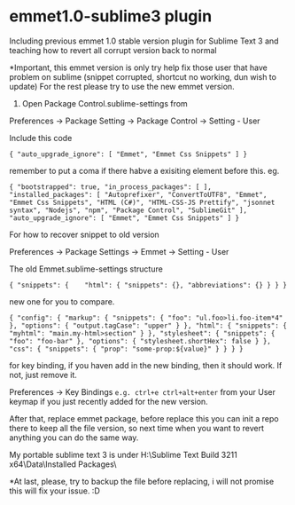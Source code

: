 # emmet1.0-sublime3 plugin
Including previous emmet 1.0 stable version plugin for Sublime Text 3 and teaching how to revert all corrupt version back to normal

*Important, this emmet version is only try help fix those user that have problem on sublime (snippet corrupted, shortcut no working, dun wish to update)
For the rest please try to use the new emmet version.

1. Open Package Control.sublime-settings from

Preferences -> Package Setting -> Package Control -> Setting - User

Include this code

`{
"auto_upgrade_ignore": [
	"Emmet",
	"Emmet Css Snippets"
	]
}`
  
remember to put a coma if there habve a exisiting element before this. eg.

`{
	"bootstrapped": true,
	"in_process_packages":
	[
	],
	"installed_packages":
	[
		"Autoprefixer",
		"ConvertToUTF8",
		"Emmet",
		"Emmet Css Snippets",
		"HTML (C#)",
		"HTML-CSS-JS Prettify",
		"jsonnet syntax",
		"Nodejs",
		"npm",
		"Package Control",
		"SublimeGit"
	],
	"auto_upgrade_ignore": [
		"Emmet",
		"Emmet Css Snippets"
	]
}`

For how to recover snippet to old version

Preferences -> Package Settings -> Emmet -> Setting - User

The old Emmet.sublime-settings structure

`{
	"snippets": {	
		"html": {
			"snippets": {},
			"abbreviations": {}
		}
	}
}`

new one for you to compare.

`{
    "config": {
        "markup": {
            "snippets": {
                "foo": "ul.foo>li.foo-item*4"
            },
            "options": {
                "output.tagCase": "upper"
            }
        },
        "html": {
            "snippets": {
                "myhtml": "main.my-html>section"
            }
        },
	"stylesheet": {
            "snippets": {
                "foo": "foo-bar"
            },
            "options": {
                "stylesheet.shortHex": false
            }
        },
        "css": {
            "snippets": {
                "prop": "some-prop:${value}"
            }
        }
    }
}`

for key binding, if you haven add in the new binding, then it should work. If not, just remove it.

Preferences -> Key Bindings
`
e.g.
ctrl+e
ctrl+alt+enter
`
from your User keymap if you just recently added for the new version.

After that, replace emmet package, before replace this you can init a repo there to keep all the file version, so next time when you want to revert anything you can do the same way.

My portable sublime text 3 is under H:\Sublime Text Build 3211 x64\Data\Installed Packages\

*At last, please, try to backup the file before replacing, i will not promise this will fix your issue. :D
